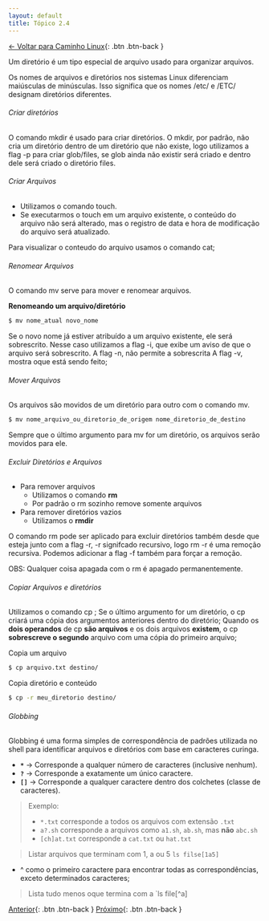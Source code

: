 ```yaml
---
layout: default 
title: Tópico 2.4
---
```


[← Voltar para Caminho Linux](/linux-essentials/01-book-lpi/Topico-02-Caminho-Linux/){: .btn .btn-back }

Um diretório é um tipo especial de arquivo usado para organizar arquivos.

Os nomes de arquivos e diretórios nos sistemas Linux diferenciam maiúsculas de minúsculas. Isso significa que os nomes /etc/ e /ETC/ designam diretórios diferentes.

###### Criar diretórios
O comando mkdir é usado para criar diretórios.
O mkdir, por padrão, não cria um diretório dentro de um diretório que não existe, logo utilizamos a flag -p para criar glob/files, se glob ainda não existir será criado e dentro dele será criado o diretório files.

###### Criar Arquivos

* Utilizamos o comando touch.
* Se executarmos o touch em um arquivo existente, o conteúdo do arquivo não será alterado, mas o registro de data e hora de modificação do arquivo será atualizado.

Para visualizar o conteudo do arquivo usamos o comando cat;

###### Renomear Arquivos

O comando mv serve para mover e renomear arquivos.

**Renomeando um arquivo/diretório**
```sh
$ mv nome_atual novo_nome
```
Se o novo nome já estiver atribuído a um arquivo existente, ele será sobrescrito.
Nesse caso utilizamos a flag -i, que exibe um aviso de que o arquivo será sobrescrito.
A flag -n, não permite a sobrescrita
A flag -v, mostra oque está sendo feito;

###### Mover Arquivos

Os arquivos são movidos de um diretório para outro com o comando mv.

```sh
$ mv nome_arquivo_ou_diretorio_de_origem nome_diretorio_de_destino
```

Sempre que o último argumento para mv for um diretório, os arquivos serão movidos para ele.

###### Excluir Diretórios e Arquivos

- Para remover arquivos
    - Utilizamos o comando **rm**
    - Por padrão o rm sozinho remove somente arquivos
- Para remover diretórios vazios
  - Utilizamos o **rmdir**

O comando rm pode ser aplicado para excluir diretórios também desde que esteja junto com a flag -r, -r signifcado recursivo, logo rm -r é uma remoção recursiva.
Podemos adicionar a flag -f também para forçar a remoção.

OBS: Qualquer coisa apagada com o rm é apagado permanentemente.

###### Copiar Arquivos e diretórios

Utilizamos o comando cp ;
Se o último argumento for um diretório, o cp criará uma cópia dos argumentos anteriores dentro do diretório;
Quando os **dois operandos** de cp **são arquivos** e os dois arquivos **existem**, o cp **sobrescreve o segundo** arquivo com uma cópia do primeiro arquivo;

Copia um arquivo
```sh
$ cp arquivo.txt destino/
```

Copia diretório e conteúdo
```sh
$ cp -r meu_diretorio destino/
```

###### Globbing

Globbing é uma forma simples de correspondência de padrões utilizada no shell para identificar arquivos e diretórios com base em caracteres curinga.

- **`*`** → Corresponde a qualquer número de caracteres (inclusive nenhum).
- **`?`** → Corresponde a exatamente um único caractere.
- **`[]`** → Corresponde a qualquer caractere dentro dos colchetes (classe de caracteres).

> Exemplo:
> - `*.txt` corresponde a todos os arquivos com extensão `.txt`
> - `a?.sh` corresponde a arquivos como `a1.sh`, `ab.sh`, mas **não** `abc.sh`
> - `[ch]at.txt` corresponde a `cat.txt` ou `hat.txt`

> Listar arquivos que terminam com 1, a ou 5
> `ls filse[1a5]`

* ^ como o primeiro caractere para encontrar todas as correspondências, exceto determinados caracteres;
> Lista tudo menos oque termina com a
> `ls file[^a] 


[Anterior](/linux-essentials/01-book-lpi/Topico-02-Caminho1-Linux/2.1-BasicoDaLinhaDeComando){: .btn .btn-back }
[Próximo](/linux-essentials/01-book-lpi/Topico-02-Caminho1-Linux/2.3-UsandoDiretoriosAndListandoArquivos){: .btn .btn-back }
